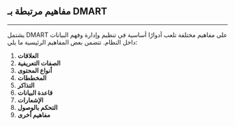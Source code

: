 ## مفاهيم مرتبطة بـ DMART

---

يشتمل DMART على مفاهيم مختلفة تلعب أدوارًا أساسية في تنظيم وإدارة وفهم البيانات داخل النظام. تتضمن بعض المفاهيم الرئيسية ما يلي:

1. **العلاقات**
2. **الصفات التعريفية**
3. **أنواع المحتوى**
4. **المخططات**
5. **التذاكر**
6. **قاعدة البيانات**
7. **الإشعارات**
8. **التحكم بالوصول**
9. **مفاهيم أخرى**
